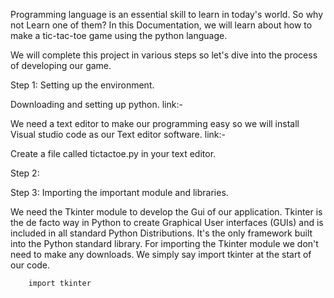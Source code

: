 Programming language is an essential skill to learn in today's world. So why not Learn one of them?
In this Documentation, we will learn about how to make a tic-tac-toe game using the python language.




We will complete this project in various steps so let's dive into the process of developing our game.

Step 1: Setting up the environment.

   Downloading and setting up python.
   link:-

   We need a text editor to make our programming easy so we will install Visual studio code as our Text editor software.
   link:-

   Create a file called tictactoe.py in your text editor.


Step 2:





Step 3: Importing the important module and libraries.

We need the Tkinter module to develop the Gui of our application. 
Tkinter is the de facto way in Python to create Graphical User interfaces (GUIs) and is included in all standard Python Distributions. 
It's the only framework built into the Python standard library.
For importing the Tkinter module we don't need to make any downloads. 
We simply say import tkinter at the start of our code.
                
        import tkinter
        

